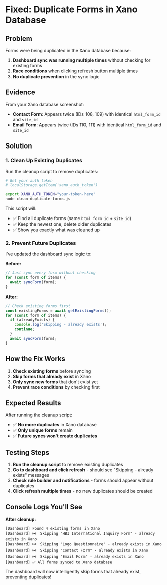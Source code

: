 # Fixed: Duplicate Forms in Xano Database

## Problem

Forms were being duplicated in the Xano database because:
1. **Dashboard sync was running multiple times** without checking for existing forms
2. **Race conditions** when clicking refresh button multiple times
3. **No duplicate prevention** in the sync logic

## Evidence

From your Xano database screenshot:
- **Contact Form**: Appears twice (IDs 108, 109) with identical `html_form_id` and `site_id`
- **Email Form**: Appears twice (IDs 110, 111) with identical `html_form_id` and `site_id`

## Solution

### 1. Clean Up Existing Duplicates

Run the cleanup script to remove duplicates:

```bash
# Get your auth token
# localStorage.getItem('xano_auth_token')

export XANO_AUTH_TOKEN="your-token-here"
node clean-duplicate-forms.js
```

This script will:
- ✅ Find all duplicate forms (same `html_form_id` + `site_id`)
- ✅ Keep the newest one, delete older duplicates
- ✅ Show you exactly what was cleaned up

### 2. Prevent Future Duplicates

I've updated the dashboard sync logic to:

**Before:**
```javascript
// Just sync every form without checking
for (const form of items) {
  await syncForm(form);
}
```

**After:**
```javascript
// Check existing forms first
const existingForms = await getExistingForms();
for (const form of items) {
  if (alreadyExists) {
    console.log('Skipping - already exists');
    continue;
  }
  await syncForm(form);
}
```

## How the Fix Works

1. **Check existing forms** before syncing
2. **Skip forms that already exist** in Xano
3. **Only sync new forms** that don't exist yet
4. **Prevent race conditions** by checking first

## Expected Results

After running the cleanup script:
- ✅ **No more duplicates** in Xano database
- ✅ **Only unique forms** remain
- ✅ **Future syncs won't create duplicates**

## Testing Steps

1. **Run the cleanup script** to remove existing duplicates
2. **Go to dashboard and click refresh** - should see "Skipping - already exists" messages
3. **Check rule builder and notifications** - forms should appear without duplicates
4. **Click refresh multiple times** - no new duplicates should be created

## Console Logs You'll See

**After cleanup:**
```
[Dashboard] Found 4 existing forms in Xano
[Dashboard] ⏭️  Skipping "HBI International Inquiry Form" - already exists in Xano
[Dashboard] ⏭️  Skipping "Logo Questionnaire" - already exists in Xano
[Dashboard] ⏭️  Skipping "Contact Form" - already exists in Xano
[Dashboard] ⏭️  Skipping "Email Form" - already exists in Xano
[Dashboard] ✅ All forms synced to Xano database
```

The dashboard will now intelligently skip forms that already exist, preventing duplicates!
